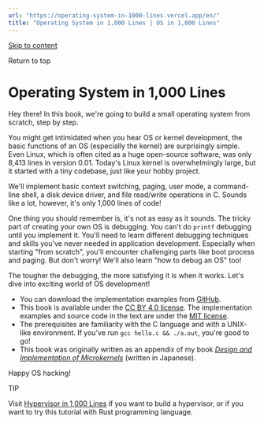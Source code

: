 ```yaml
---
url: "https://operating-system-in-1000-lines.vercel.app/en/"
title: "Operating System in 1,000 Lines | OS in 1,000 Lines"
---
```


[Skip to content](https://operating-system-in-1000-lines.vercel.app/en/#VPContent)

Return to top

# Operating System in 1,000 Lines [​](https://operating-system-in-1000-lines.vercel.app/en/\#operating-system-in-1-000-lines)

Hey there! In this book, we're going to build a small operating system from scratch, step by step.

You might get intimidated when you hear OS or kernel development, the basic functions of an OS (especially the kernel) are surprisingly simple. Even Linux, which is often cited as a huge open-source software, was only 8,413 lines in version 0.01. Today's Linux kernel is overwhelmingly large, but it started with a tiny codebase, just like your hobby project.

We'll implement basic context switching, paging, user mode, a command-line shell, a disk device driver, and file read/write operations in C. Sounds like a lot, however, it's only 1,000 lines of code!

One thing you should remember is, it's not as easy as it sounds. The tricky part of creating your own OS is debugging. You can't do `printf` debugging until you implement it. You'll need to learn different debugging techniques and skills you've never needed in application development. Especially when starting "from scratch", you'll encounter challenging parts like boot process and paging. But don't worry! We'll also learn "how to debug an OS" too!

The tougher the debugging, the more satisfying it is when it works. Let's dive into exciting world of OS development!

- You can download the implementation examples from [GitHub](https://github.com/nuta/operating-system-in-1000-lines).
- This book is available under the [CC BY 4.0 license](https://creativecommons.jp/faq). The implementation examples and source code in the text are under the [MIT license](https://opensource.org/licenses/MIT).
- The prerequisites are familiarity with the C language and with a UNIX-like environment. If you've run `gcc hello.c && ./a.out`, you're good to go!
- This book was originally written as an appendix of my book _[Design and Implementation of Microkernels](https://www.shuwasystem.co.jp/book/9784798068718.html)_ (written in Japanese).

Happy OS hacking!

TIP

Visit [Hypervisor in 1,000 Lines](https://1000hv.seiya.me/) if you want to build a hypervisor, or if you want to try this tutorial with Rust programming language.